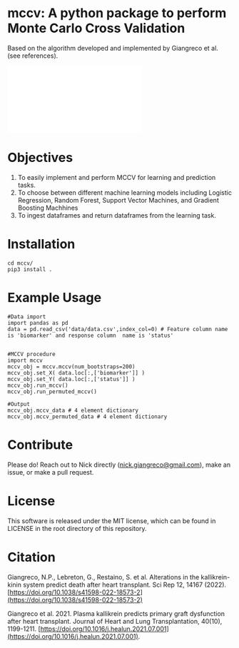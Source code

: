 # mccv: A python package to perform Monte Carlo Cross Validation

Based on the algorithm developed and implemented by Giangreco et al. (see references).  

<embed src="docs/imgs/MCCV Prediction scheme.pdf"></embed>

# Objectives

1. To easily implement and perform MCCV for learning and prediction tasks.
2. To choose between different machine learning models including Logistic Regression, Random Forest, Support Vector Machines, and Gradient Boosting Machhines
3. To ingest dataframes and return dataframes from the learning task. 

# Installation

```
cd mccv/
pip3 install .
```

# Example Usage

```
#Data import
import pandas as pd
data = pd.read_csv('data/data.csv',index_col=0) # Feature column name is 'biomarker' and response column  name is 'status'


#MCCV procedure
import mccv
mccv_obj = mccv.mccv(num_bootstraps=200)
mccv_obj.set_X( data.loc[:,['biomarker']] )
mccv_obj.set_Y( data.loc[:,['status']] )
mccv_obj.run_mccv()
mccv_obj.run_permuted_mccv()

#Output
mccv_obj.mccv_data # 4 element dictionary
mccv_obj.mccv_permuted_data # 4 element dictionary

```
# Contribute

Please do! Reach out to Nick directly (nick.giangreco@gmail.com), make an issue, or make a pull request.

# License

This software is released under the MIT license, which can be found in LICENSE in the root directory of this repository.

# Citation

Giangreco, N.P., Lebreton, G., Restaino, S. et al. Alterations in the kallikrein-kinin system predict death after heart transplant. Sci Rep 12, 14167 (2022). [https://doi.org/10.1038/s41598-022-18573-2](https://doi.org/10.1038/s41598-022-18573-2)

Giangreco et al. 2021. Plasma kallikrein predicts primary graft dysfunction after heart transplant. Journal of Heart and Lung Transplantation, 40(10), 1199-1211. [https://doi.org/10.1016/j.healun.2021.07.001](https://doi.org/10.1016/j.healun.2021.07.001).


